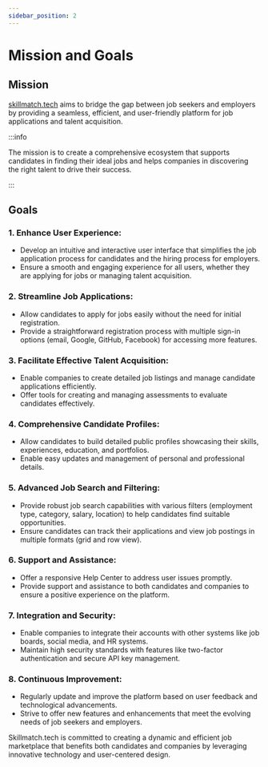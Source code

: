 ```yaml
---
sidebar_position: 2
---
```


# Mission and Goals

## **Mission**
[skillmatch.tech](https://www.skillmatch.tech) aims to bridge the gap between job seekers and employers by providing a seamless, efficient, and user-friendly platform for job applications and talent acquisition. 

:::info

The mission is to create a comprehensive ecosystem that supports candidates in finding their ideal jobs and helps companies in discovering the right talent to drive their success.

:::

## **Goals**

### 1. Enhance User Experience:
   - Develop an intuitive and interactive user interface that simplifies the job application process for candidates and the hiring process for employers.
   - Ensure a smooth and engaging experience for all users, whether they are applying for jobs or managing talent acquisition.

### 2. Streamline Job Applications:
   - Allow candidates to apply for jobs easily without the need for initial registration.
   - Provide a straightforward registration process with multiple sign-in options (email, Google, GitHub, Facebook) for accessing more features.

### 3. Facilitate Effective Talent Acquisition:
   - Enable companies to create detailed job listings and manage candidate applications efficiently.
   - Offer tools for creating and managing assessments to evaluate candidates effectively.

### 4. Comprehensive Candidate Profiles:
   - Allow candidates to build detailed public profiles showcasing their skills, experiences, education, and portfolios.
   - Enable easy updates and management of personal and professional details.

### 5. Advanced Job Search and Filtering:
   - Provide robust job search capabilities with various filters (employment type, category, salary, location) to help candidates find suitable opportunities.
   - Ensure candidates can track their applications and view job postings in multiple formats (grid and row view).

### 6. Support and Assistance:
   - Offer a responsive Help Center to address user issues promptly.
   - Provide support and assistance to both candidates and companies to ensure a positive experience on the platform.

### 7. Integration and Security:
   - Enable companies to integrate their accounts with other systems like job boards, social media, and HR systems.
   - Maintain high security standards with features like two-factor authentication and secure API key management.

### 8. Continuous Improvement:
   - Regularly update and improve the platform based on user feedback and technological advancements.
   - Strive to offer new features and enhancements that meet the evolving needs of job seekers and employers.

Skillmatch.tech is committed to creating a dynamic and efficient job marketplace that benefits both candidates and companies by leveraging innovative technology and user-centered design.